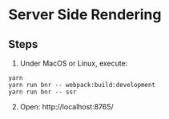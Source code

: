 # Server Side Rendering

## Steps

1. Under MacOS or Linux, execute:
```shell
yarn
yarn run bnr -- webpack:build:development
yarn run bnr -- ssr
```
2. Open: http://localhost:8765/


